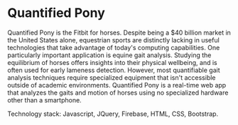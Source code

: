Quantified Pony
==
Quantified Pony is the Fitbit for horses. Despite being a $40 billion market in the United States alone, equestrian sports are distinctly lacking in useful technologies that take advantage of today's computing capabilities. One particularly important application is equine gait analysis. Studying the equilibrium of horses offers insights into their physical wellbeing, and is often used for early lameness detection. However, most quantifiable gait analysis techniques require specialized equipment that isn't accessible outside of academic environments. Quantified Pony is a real-time web app that analyzes the gaits and motion of horses using no specialized hardware other than a smartphone. 

Technology stack: Javascript, JQuery, Firebase, HTML, CSS, Bootstrap. 
